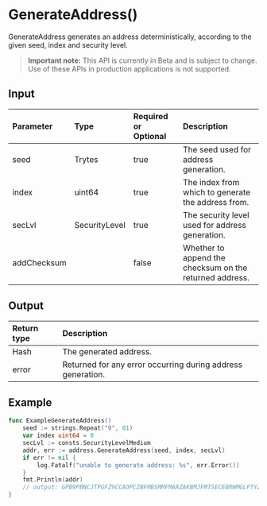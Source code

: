 # GenerateAddress()
GenerateAddress generates an address deterministically, according to the given seed, index and security level.
> **Important note:** This API is currently in Beta and is subject to change. Use of these APIs in production applications is not supported.


## Input

| Parameter       | Type | Required or Optional | Description |
|:---------------|:--------|:--------| :--------|
| seed | Trytes | true | The seed used for address generation.  |
| index | uint64 | true | The index from which to generate the address from.  |
| secLvl | SecurityLevel | true | The security level used for address generation.  |
| addChecksum |  | false | Whether to append the checksum on the returned address.  |




## Output

| Return type     | Description |
|:---------------|:--------|
| Hash | The generated address. |
| error | Returned for any error occurring during address generation. |




## Example

```go
func ExampleGenerateAddress() 
	seed := strings.Repeat("9", 81)
	var index uint64 = 0
	secLvl := consts.SecurityLevelMedium
	addr, err := address.GenerateAddress(seed, index, secLvl)
	if err != nil {
		log.Fatalf("unable to generate address: %s", err.Error())
	}
	fmt.Println(addr)
	// output: GPB9PBNCJTPGFZ9CCAOPCZBFMBSMMFMARZAKBMJFMTSECEBRWMGLPTYZRAFKUFOGJQVWVUPPABLTTLCIA
}

```
